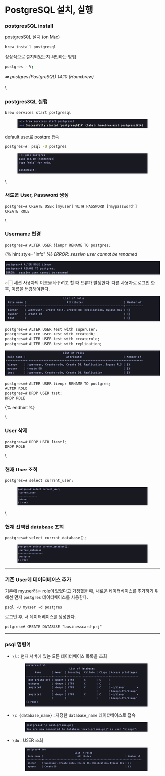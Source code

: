 # PostgreSQL 설치, 실행

### postgresSQL install

postgresSQL 설치 (on Mac)

```bash
brew install postgresql
```

정상적으로 설치되었는지 확인하는 방법

```bash
postgres - V;
```

_➡️ postgres (PostgreSQL) 14.10 (Homebrew)_

\


### postgresSQL 실행

```bash
brew services start postgresql
```

<figure><img src="../../.gitbook/assets/240201-1.png" alt=""><figcaption></figcaption></figure>

default user로 postgre 접속

```bash
postgres-#: psql -U postgres
```

<figure><img src="../../.gitbook/assets/240201-2.png" alt=""><figcaption></figcaption></figure>

\


### 새로운 User, Password 생성

```
postgres=# CREATE USER [myuser] WITH PASSWORD ['mypassword'];
CREATE ROLE
```

\


### Username 변경

```
postgres=# ALTER USER bienpr RENAME TO postgres;
```

{% hint style="info" %}
_ERROR: session user cannot be renamed_

<img src="../../.gitbook/assets/240201-8.png" alt="" data-size="original">

👉🏻 세션 사용자의 이름을 바꾸려고 할 때 오류가 발생한다. 다른 사용자로 로그인 한 후, 이름을 변경해야한다.

<img src="../../.gitbook/assets/240201-9.png" alt="" data-size="original">

```
postgres=# ALTER USER test with superuser;
postgres=# ALTER USER test with createdb;
postgres=# ALTER USER test with createrole;
postgres=# ALTER USER test with replication;
```

<img src="../../.gitbook/assets/240201-10.png" alt="" data-size="original">

```
postgres=# ALTER USER bienpr RENAME TO postgres;
ALTER ROLE
postgres=# DROP USER test;
DROP ROLE
```
{% endhint %}

\


### User 삭제

```
postgres=# DROP USER [test];
DROP ROLE
```

\


### 현재 User 조회

```
postgres=# select current_user;
```

<figure><img src="../../.gitbook/assets/240201-3.png" alt=""><figcaption></figcaption></figure>

\


### 현재 선택된 database 조회

```
postgres=# select current_database();
```

<figure><img src="../../.gitbook/assets/240201-4.png" alt=""><figcaption></figcaption></figure>

***

### 기존 User에 데이터베이스 추가

기존에 myuser라는 role이 있었다고 가정했을 때, 새로운 데이터베이스를 추가하기 위해선 먼저 `postgres` 데이터베이스를 사용한다.

```
psql -U myuser -d postgres
```

로그인 후, 새 데이터베이스를 생성한다.

```
pstgres=# CREATE DATABASE "businesscard-prj"
```

***

### psql 명령어

*   `\l` : 현재 서버에 있는 모든 데이터베이스 목록을 조회

    <figure><img src="../../.gitbook/assets/240201-5.png" alt=""><figcaption></figcaption></figure>
*   `\c {database_name}` : 지정한 `database_name` 데이터베이스로 접속

    <figure><img src="../../.gitbook/assets/240201-6.png" alt=""><figcaption></figcaption></figure>
*   `\du` : USER 조회

    <figure><img src="../../.gitbook/assets/240201-7.png" alt=""><figcaption></figcaption></figure>

```
```
